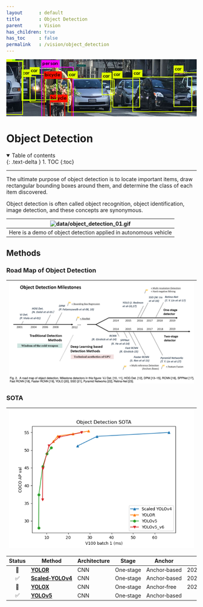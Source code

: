```yaml
---
layout      : default
title       : Object Detection
parent		: Vision
has_children: true
has_toc     : false
permalink   : /vision/object_detection
---
```


![data/object_detection.png](data/object_detection.png)

# Object Detection

<details open markdown="block">
  <summary>Table of contents</summary>
  {: .text-delta }
  1. TOC
  {:toc}
</details>

---

The ultimate purpose of object detection is to locate important items, draw
rectangular bounding boxes around them, and determine the class of each item
discovered.

Object detection is often called object recognition, object identification,
image detection, and these concepts are synonymous.

|  ![data/object_detection_01.gif](data/object_detection_01.gif)   |
|:----------------------------------------------------------------:|
| Here is a demo of object detection applied in autonomous vehicle | 

## Methods

### Road Map of Object Detection

| ![data/milestones.png](data/milestones.png) |
|:-------------------------------------------:|
 
### SOTA

| ![data/object_detection_sota.png](data/object_detection_sota.png) |
|:-----------------------------------------------------------------:|

| Status | Method                                      | Architecture | Stage           | Anchor             | Date       | Publication    |
|:------:|---------------------------------------------|--------------|-----------------|--------------------|------------|----------------|
|   🔄   | [**YOLOR**](yolor.md)                       | CNN          | One&#8209;stage | Anchor&#8209;based | 2021/05/10 | arXiv          |
|   ✅    | [**Scaled&#8209;YOLOv4**](scaled_yolov4.md) | CNN          | One&#8209;stage | Anchor&#8209;based | 2021/06/25 | CVPR&nbsp;2021 |
|   🔄   | [**YOLOX**](yolox.md)                       | CNN          | One&#8209;stage | Anchor&#8209;free  | 2021/08/06 | arXiv          |
|   ✅    | [**YOLOv5**](yolov5.md)                     | CNN          | One&#8209;stage | Anchor&#8209;based |            |                |
